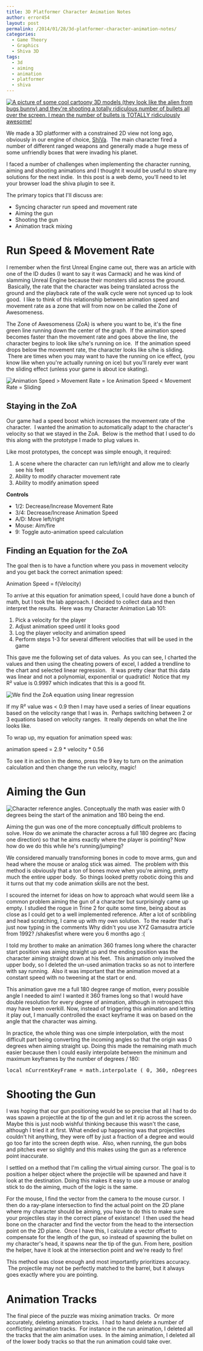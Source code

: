 ```yaml
---
title: 3D Platformer Character Animation Notes
author: error454
layout: post
permalink: /2014/01/28/3d-platformer-character-animation-notes/
categories:
  - Game Theory
  - Graphics
  - Shiva 3D
tags:
  - 3d
  - aiming
  - animation
  - platformer
  - shiva
---
```


<script src="http://cdn.stonetrip.com/players/stkobject.js" type="text/javascript"></script>

<a href='{{ site.url }}/assets/uploads/2014/01/Capture24.jpg'><img src='{{ site.url }}/assets/uploads/2014/01/Capture24-1024x576.jpg' alt='A picture of some cool cartoony 3D models (they look like the alien from bugs bunny) and they&apos;re shooting a totally ridiculous number of bullets all over the screen. I mean the number of bullets is TOTALLY ridiculously awesome!'></a>

We made a 3D platformer with a constrained 2D view not long ago, obviously in our engine of choice, <a href="http://www.shivaengine.com" target="_blank">ShiVa</a>.  The main character fired a number of different ranged weapons and generally made a huge mess of some unfriendly boxes that were invading his planet.

I faced a number of challenges when implementing the character running, aiming and shooting animations and I thought it would be useful to share my solutions for the next indie.  In this post is a web demo, you'll need to let your browser load the shiva plugin to see it.

The primary topics that I'll discuss are:

<ul type="disc">
  <li>
    Syncing character run speed and movement rate
  </li>
  <li>
    Aiming the gun
  </li>
  <li>
    Shooting the gun
  </li>
  <li>
    Animation track mixing
  </li>
</ul>



# Run Speed & Movement Rate

I remember when the first Unreal Engine came out, there was an article with one of the ID dudes (I want to say it was Carmack) and he was kind of slamming Unreal Engine because their monsters slid across the ground.  Basically, the rate that the character was being translated across the ground and the playback rate of the walk cycle were not synced up to look good.  I like to think of this relationship between animation speed and movement rate as a zone that will from now on be called the Zone of Awesomeness.

The Zone of Awesomeness (ZoA) is where you want to be, it's the fine green line running down the center of the graph.  If the animation speed becomes faster than the movement rate and goes above the line, the character begins to look like s/he's running on ice.  If the animation speed drops below the movement rate, the character looks like s/he is sliding.  There are times when you may want to have the running on ice effect, (you know like when you're actually running on ice) but you'll rarely ever want the sliding effect (unless your game is about ice skating).

<img src='{{ site.url }}/assets/uploads/2014/01/theAzone.jpg' alt='Animation Speed &gt; Movement Rate = Ice Animation Speed &lt; Movement Rate = Sliding'>

## Staying in the ZoA

Our game had a speed boost which increases the movement rate of the character.  I wanted the animation to automatically adapt to the character's velocity so that we stayed in the ZoA.  Below is the method that I used to do this along with the prototype I made to plug values in.

Like most prototypes, the concept was simple enough, it required:

1.  A scene where the character can run left/right and allow me to clearly see his feet
2.  Ability to modify character movement rate
3.  Ability to modify animation speed

**Controls**

*   1/2: Decrease/Increase Movement Rate
*   3/4: Decrease/Increase Animation Speed
*   A/D: Move left/right
*   Mouse: Aim/fire
*   9: Toggle auto-animation speed calculation

<script  language="javascript" type="text/javascript">
   stkobject( "800" , "600" , "{{ site.url }}/assets/shiva/charanim.stk" , null, null , null , null , null , null , 0 , 1 , "<V t='2' n='S3DStartUpOptions.BackgroundColor'>034,034,034</V>" , 0 , 0 , 0 , 0 , 1, null , null , ".png", 0 , 222222,1);
</script>

## Finding an Equation for the ZoA

The goal then is to have a function where you pass in movement velocity and you get back the correct animation speed:

Animation Speed = f(Velocity)

To arrive at this equation for animation speed, I could have done a bunch of math, but I took the lab approach. I decided to collect data and then interpret the results.  Here was my Character Animation Lab 101:

<ol type="1">
  <li value="1">
    Pick a velocity for the player
  </li>
  <li>
    Adjust animation speed until it looks good
  </li>
  <li>
    Log the player velocity and animation speed
  </li>
  <li>
    Perform steps 1-3 for several different velocities that will be used in the game
  </li>
</ol>

This gave me the following set of data values.  As you can see, I charted the values and then using the cheating powers of excel, I added a trendline to the chart and selected linear regression.   It was pretty clear that this data was linear and not a polynomial, exponential or quadratic!  Notice that my R² value is 0.9997 which indicates that this is a good fit.

<img src='{{ site.url }}/assets/uploads/2014/01/regression.jpg' alt='We find the ZoA equation using linear regression'>

If my R² value was < 0.9 then I may have used a series of linear equations based on the velocity range that I was in.  Perhaps switching between 2 or 3 equations based on velocity ranges.  It really depends on what the line looks like.

To wrap up, my equation for animation speed was:

animation speed = 2.9 * velocity * 0.56

To see it in action in the demo, press the 9 key to turn on the animation calculation and then change the run velocity, magic!

# Aiming the Gun

<img src='{{ site.url }}/assets/uploads/2014/01/Sketch25625851.png' alt='Character reference angles. Conceptually the math was easier with 0 degrees being the start of the animation and 180 being the end.'>

Aiming the gun was one of the more conceptually difficult problems to solve. How do we animate the character across a full 180 degree arc (facing one direction) so that he aims exactly where the player is pointing? Now how do we do this while he's running/jumping?

We considered manually transforming bones in code to move arms, gun and head where the mouse or analog stick was aimed.  The problem with this method is obviously that a ton of bones move when you're aiming, pretty much the entire upper body.  So things looked pretty robotic doing this and it turns out that my code animation skills are not the best.

I scoured the internet for ideas on how to approach what would seem like a common problem aiming the gun of a character but surprisingly came up empty. I studied the rogue in Trine 2 for quite some time, being about as close as I could get to a well implemented reference. After a lot of scribbling and head scratching, I came up with my own solution.  To the reader that's just now typing in the comments Why didn't you use XYZ Gamasutra article from 1992? /shakesfist where were you 6 months ago :(

I told my brother to make an animation 360 frames long where the character start position was aiming straight up and the ending position was the character aiming straight down at his feet.  This animation only involved the upper body, so I deleted the un-used animation tracks so as not to interfere with say running.  Also it was important that the animation moved at a constant speed with no tweening at the start or end.

This animation gave me a full 180 degree range of motion, every possible angle I needed to aim! I wanted it 360 frames long so that I would have double resolution for every degree of animation, although in retrospect this may have been overkill. Now, instead of triggering this animation and letting it play out, I manually controlled the exact keyframe it was on based on the angle that the character was aiming.

In practice, the whole thing was one simple interpolation, with the most difficult part being converting the incoming angles so that the origin was 0 degrees when aiming straight up. Doing this made the remaining math much easier because then I could easily interpolate between the minimum and maximum keyframes by the number of degrees / 180:

<pre>local nCurrentKeyFrame = math.interpolate ( 0, 360, nDegrees / 180 )</pre>

# Shooting the Gun

I was hoping that our gun positioning would be so precise that all I had to do was spawn a projectile at the tip of the gun and let it rip across the screen. Maybe this is just noob wishful thinking because this wasn't the case, although I tried it at first. What ended up happening was that projectiles couldn't hit anything, they were off by just a fraction of a degree and would go too far into the screen depth wise.  Also, when running, the gun bobs and pitches ever so slightly and this makes using the gun as a reference point inaccurate.

I settled on a method that I'm calling the virtual aiming cursor. The goal is to position a helper object where the projectile will be spawned and have it look at the destination. Doing this makes it easy to use a mouse or analog stick to do the aiming, much of the logic is the same.

For the mouse, I find the vector from the camera to the mouse cursor.  I then do a ray-plane intersection to find the actual point on the 2D plane where my character should be aiming, you have to do this to make sure your projectiles stay in the correct plane of existance!  I then used the head bone on the character and find the vector from the head to the intersection point on the 2D plane.  Once I have this, I calculate a vector offset to compensate for the length of the gun, so instead of spawning the bullet on my character's head, it spawns near the tip of the gun. From here, position the helper, have it look at the intersection point and we're ready to fire!

This method was close enough and most importantly prioritizes accuracy.  The projectile may not be perfectly matched to the barrel, but it always goes exactly where you are pointing.

# Animation Tracks

The final piece of the puzzle was mixing animation tracks.  Or more accurately, deleting animation tracks.  I had to hand delete a number of conflicting animation tracks.  For instance in the run animation, I deleted all the tracks that the aim animation uses.  In the aiming animation, I deleted all of the lower body tracks so that the run animation could take over.
